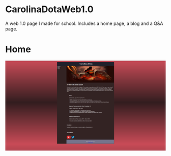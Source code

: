 # CarolinaDotaWeb1.0
A web 1.0 page I made for school. Includes a home page, a blog and a Q&A page.

# Home
![](Images/Home.png)
